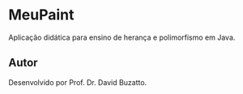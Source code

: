 # MeuPaint

Aplicação didática para ensino de herança e polimorfismo em Java.

## Autor

Desenvolvido por Prof. Dr. David Buzatto.
